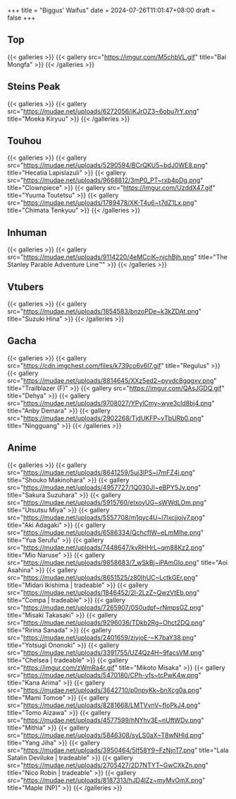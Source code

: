 +++
title = "Biggus' Waifus"
date = 2024-07-26T11:01:47+08:00
draft = false 
+++


## Top
{{< galleries >}}
{{< gallery src="https://imgur.com/M5chbVL.gif" title="Bai Mongfa" >}}
{{< /galleries >}}


## Steins Peak 
{{< galleries >}}
{{< gallery src="https://mudae.net/uploads/6272056/jKJrOZ3~6obu7rY.png" title="Moeka Kiryuu" >}}
{{< /galleries >}}

## Touhou 
{{< galleries >}}
{{< gallery src="https://mudae.net/uploads/5290594/BCrQKU5~bdJ0WE8.png" title="Hecatia Lapislazuli" >}}
{{< gallery src="https://mudae.net/uploads/9668812/3mP0_PT~rxb4pDg.png" title="Clownpiece" >}}
{{< gallery src="https://imgur.com/UzddX47.gif" title="Yuuma Toutetsu" >}}
{{< gallery src="https://mudae.net/uploads/1789478/XK-T4u6~t7dZ1Lx.png" title="Chimata Tenkyuu" >}}
{{< /galleries >}}

## Inhuman
{{< galleries >}}
{{< gallery src="https://mudae.net/uploads/9114220/4eMCcjK~njchBjh.png" title="The Stanley Parable Adventure Line™️" >}}
{{< /galleries >}}

## Vtubers
{{< galleries >}}
{{< gallery src="https://mudae.net/uploads/1854583/bnzoPDe~k3kZDAt.png" title="Suzuki Hina" >}}
{{< /galleries >}}

## Gacha
{{< galleries >}}
{{< gallery src="https://cdn.imgchest.com/files/k739co6v6l7.gif" title="Regulus" >}}
{{< gallery src="https://mudae.net/uploads/8814645/XXz5ed2~pyvdc8gqgxy.png" title="Trailblazer (F)" >}}
{{< gallery src="https://imgur.com/QAsJGDQ.gif" title="Dehya" >}}
{{< gallery src="https://mudae.net/uploads/9708027/YPylCmy~wye3cld8bj4.png" title="Anby Demara" >}}
{{< gallery src="https://mudae.net/uploads/2902268/TjdUKFP~vTbURb0.png" title="Ningguang" >}}
{{< /galleries >}}

## Anime
{{< galleries >}}
{{< gallery src="https://mudae.net/uploads/8641259/5uj3lPS~i7mFZ4j.png" title="Shouko Makinohara" >}}
{{< gallery src="https://mudae.net/uploads/4957727/1Q030JI~eBPY5Jv.png" title="Sakura Suzuhara" >}}
{{< gallery src="https://mudae.net/uploads/5915760/eIxoyUG~sWWdLOm.png" title="Utsutsu Miya" >}}
{{< gallery src="https://mudae.net/uploads/5557708/m1qyc4U~l7lxcjjojv7.png" title="Aki Adagaki" >}}
{{< gallery src="https://mudae.net/uploads/6586334/QchcfIW~eLmMlhe.png" title="Yua Serufu" >}}
{{< gallery src="https://mudae.net/uploads/7448647/kvRHHrL~qm88Kz2.png" title="Mio Naruse" >}}
{{< gallery src="https://mudae.net/uploads/9858683/7_wSkBj~iPAmGIo.png" title="Aoi Asahina" >}}
{{< gallery src="https://mudae.net/uploads/8651525/z80IhUC~LctkGEr.png" title="Midari Ikishima | tradeable" >}}
{{< gallery src="https://mudae.net/uploads/1846452/2l-2LzZ~QwzVtEb.png" title="Compa | tradeable" >}}
{{< gallery src="https://mudae.net/uploads/7265907/0S0udpf~rNmpsGZ.png" title="Misaki Takasaki" >}}
{{< gallery src="https://mudae.net/uploads/9296036/TDkb2Rg~Ohct2DQ.png" title="Ririna Sanada" >}}
{{< gallery src="https://mudae.net/uploads/2401659/ziyjoE-~K7baY38.png" title="Yotsugi Ononoki" >}}
{{< gallery src="https://mudae.net/uploads/3391755/UZ4Qz4H~9facsVM.png" title="Chelsea | tradeable" >}}
{{< gallery src="https://imgur.com/zWmRa4r.gif" title="Mikoto Misaka" >}}
{{< gallery src="https://mudae.net/uploads/5470180/CPh-yfs~tcPwK4w.png" title="Kana Arima" >}}
{{< gallery src="https://mudae.net/uploads/3642710/p0npyKk~bnXcg0a.png" title="Mami Tomoe" >}}
{{< gallery src="https://mudae.net/uploads/8281668/LMTVvnV~fIoPkJ4.png" title="Tomo Aizawa" >}}
{{< gallery src="https://mudae.net/uploads/4577599/hNYhv3E~nUftWDv.png" title="Mithia" >}}
{{< gallery src="https://mudae.net/uploads/5846308/syLS0aX~T8wNHld.png" title="Yang Jiha" >}}
{{< gallery src="https://mudae.net/uploads/3950464/5If58Y9~FzNjnT7.png" title="Lala Satalin Deviluke | tradeable" >}}
{{< gallery src="https://mudae.net/uploads/2705427/2D7NTYT~GwCXkZn.png" title="Nico Robin | tradeable" >}}
{{< gallery src="https://mudae.net/uploads/8187313/hJD4lZz~myMvOmX.png" title="Maple (NP)" >}}
{{< /galleries >}}
